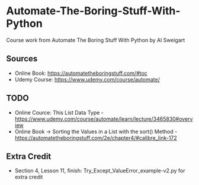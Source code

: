 # Automate-The-Boring-Stuff-With-Python

Course work from Automate The Boring Stuff With Python by Al Sweigart

## Sources

* Online Book: https://automatetheboringstuff.com/#toc
* Udemy Course: https://www.udemy.com/course/automate/

## TODO

* Online Cource: This List Data Type - https://www.udemy.com/course/automate/learn/lecture/3465830#overview
* Online Book -> Sorting the Values in a List with the sort() Method - https://automatetheboringstuff.com/2e/chapter4/#calibre_link-172

## Extra Credit

* Section 4, Lesson 11, finish: Try_Except_ValueError_example-v2.py for extra credit
